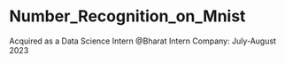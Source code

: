 # Number_Recognition_on_Mnist
Acquired as a Data Science Intern @Bharat Intern Company: July-August 2023
